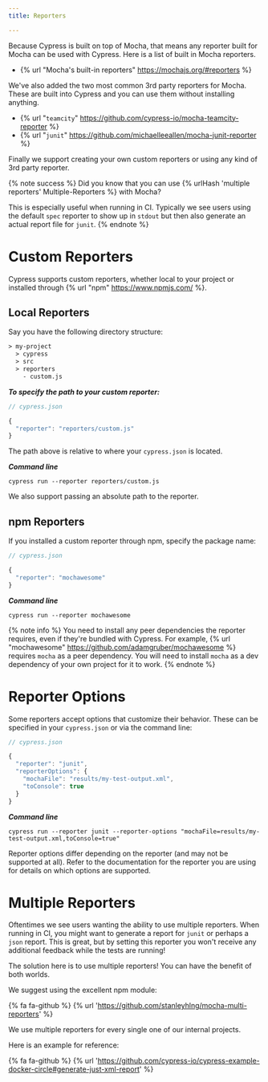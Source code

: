 ```yaml
---
title: Reporters

---
```


Because Cypress is built on top of Mocha, that means any reporter built for Mocha can be used with Cypress. Here is a list of built in Mocha reporters.

* {% url "Mocha's built-in reporters" https://mochajs.org/#reporters %}

We've also added the two most common 3rd party reporters for Mocha. These are built into Cypress and you can use them without installing anything.

* {% url "`teamcity`" https://github.com/cypress-io/mocha-teamcity-reporter %}
* {% url "`junit`" https://github.com/michaelleeallen/mocha-junit-reporter %}

Finally we support creating your own custom reporters or using any kind of 3rd party reporter.

{% note success %}
Did you know that you can use {% urlHash 'multiple reporters' Multiple-Reporters %} with Mocha?

This is especially useful when running in CI. Typically we see users using the default `spec` reporter to show up in `stdout` but then also generate an actual report file for `junit`.
{% endnote %}

# Custom Reporters

Cypress supports custom reporters, whether local to your project or installed through {% url "npm" https://www.npmjs.com/ %}.

## Local Reporters

Say you have the following directory structure:

```txt
> my-project
  > cypress
  > src
  > reporters
    - custom.js
```

***To specify the path to your custom reporter:***

```javascript
// cypress.json

{
  "reporter": "reporters/custom.js"
}
```

The path above is relative to where your `cypress.json` is located.

***Command line***

```shell
cypress run --reporter reporters/custom.js
```

We also support passing an absolute path to the reporter.

## npm Reporters

If you installed a custom reporter through npm, specify the package name:

```javascript
// cypress.json

{
  "reporter": "mochawesome"
}
```

***Command line***

```shell
cypress run --reporter mochawesome
```

{% note info  %}
You need to install any peer dependencies the reporter requires, even if they're bundled with Cypress. For example, {% url "mochawesome" https://github.com/adamgruber/mochawesome %} requires `mocha` as a peer dependency. You will need to install `mocha` as a dev dependency of your own project for it to work.
{% endnote %}

# Reporter Options

Some reporters accept options that customize their behavior. These can be specified in your `cypress.json` or via the command line:

```javascript
// cypress.json

{
  "reporter": "junit",
  "reporterOptions": {
    "mochaFile": "results/my-test-output.xml",
    "toConsole": true
  }
}
```

***Command line***

```shell
cypress run --reporter junit --reporter-options "mochaFile=results/my-test-output.xml,toConsole=true"
```

Reporter options differ depending on the reporter (and may not be supported at all). Refer to the documentation for the reporter you are using for details on which options are supported.

# Multiple Reporters

Oftentimes we see users wanting the ability to use multiple reporters. When running in CI, you might want to generate a report for `junit` or perhaps a `json` report. This is great, but by setting this reporter you won't receive any additional feedback while the tests are running!

The solution here is to use multiple reporters! You can have the benefit of both worlds.

We suggest using the excellent npm module:

{% fa fa-github %} {% url 'https://github.com/stanleyhlng/mocha-multi-reporters' %}

We use multiple reporters for every single one of our internal projects.

Here is an example for reference:

{% fa fa-github %} {% url 'https://github.com/cypress-io/cypress-example-docker-circle#generate-just-xml-report' %}
